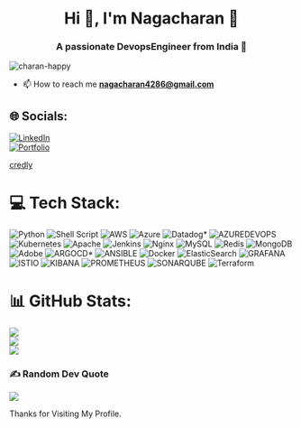 <h1 align="center">Hi 👋, I'm Nagacharan 💫</h1>
<h3 align="center">A passionate DevopsEngineer from India 🔭</h3>

<p align="left"> <img src="https://komarev.com/ghpvc/?username=charan-happy&label=Profile%20views&color=0e75b6&style=flat" alt="charan-happy" /> </p>

- 📫 How to reach me **nagacharan4286@gmail.com**



## 🌐 Socials:
[![LinkedIn](https://img.shields.io/badge/LinkedIn-%230077B5.svg?logo=linkedin&logoColor=white)](https://linkedin.com/in/https://www.linkedin.com/in/nagacharan-g)  
[![Portfolio](https://img.shields.io/badge/portfolio-green)](https://charanwrites.hashnode.dev) 


<a href="https://www.credly.com/users/nagacharan-gudiyatham/badges">credly</a>

# 💻 Tech Stack:
 ![Python](https://img.shields.io/badge/python-3670A0?style=for-the-badge&logo=python&logoColor=ffdd54) ![Shell Script](https://img.shields.io/badge/shell_script-%23121011.svg?style=for-the-badge&logo=gnu-bash&logoColor=white) ![AWS](https://img.shields.io/badge/AWS-%23FF9900.svg?style=for-the-badge&logo=amazon-aws&logoColor=white) ![Azure](https://img.shields.io/badge/azure-%230072C6.svg?style=for-the-badge&logo=microsoftazure&logoColor=white) ![Datadog*](https://img.shields.io/badge/datadog-%23632CA6.svg?style=for-the-badge&logo=datadog&logoColor=white) ![AZUREDEVOPS](https://img.shields.io/badge/azuredevops-0078D7.svg?style=for-the-badge&logo=azuredevops&logoColor=white&color=%230078D7) ![Kubernetes](https://img.shields.io/badge/kubernetes-%23326ce5.svg?style=for-the-badge&logo=kubernetes&logoColor=white) ![Apache](https://img.shields.io/badge/apache-%23D42029.svg?style=for-the-badge&logo=apache&logoColor=white) ![Jenkins](https://img.shields.io/badge/jenkins-%232C5263.svg?style=for-the-badge&logo=jenkins&logoColor=white) ![Nginx](https://img.shields.io/badge/nginx-%23009639.svg?style=for-the-badge&logo=nginx&logoColor=white) ![MySQL](https://img.shields.io/badge/mysql-%2300000f.svg?style=for-the-badge&logo=mysql&logoColor=white) ![Redis](https://img.shields.io/badge/redis-%23DD0031.svg?style=for-the-badge&logo=redis&logoColor=white) ![MongoDB](https://img.shields.io/badge/MongoDB-%234ea94b.svg?style=for-the-badge&logo=mongodb&logoColor=white) ![Adobe](https://img.shields.io/badge/adobe-%23FF0000.svg?style=for-the-badge&logo=adobe&logoColor=white)  ![ARGOCD*](https://img.shields.io/badge/argo-EF7B4D.svg?style=for-the-badge&logo=argo&logoColor=white&color=%23EF7B4D) ![ANSIBLE](https://img.shields.io/badge/ansible-%231A1918.svg?style=for-the-badge&logo=ansible&logoColor=white) ![Docker](https://img.shields.io/badge/docker-%230db7ed.svg?style=for-the-badge&logo=docker&logoColor=white) ![ElasticSearch](https://img.shields.io/badge/-ElasticSearch-005571?style=for-the-badge&logo=elasticsearch) ![GRAFANA](https://img.shields.io/badge/grafana-F46800.svg?style=for-the-badge&logo=grafana&logoColor=white&color=%23F46800) ![ISTIO](https://img.shields.io/badge/istio-466BB0.svg?style=for-the-badge&logo=istio&logoColor=white&color=%23466BB0) ![KIBANA](https://img.shields.io/badge/kibana-005571.svg?style=for-the-badge&logo=kibana&logoColor=white&color=%23005571) ![PROMETHEUS](https://img.shields.io/badge/prometheus-E6522C.svg?style=for-the-badge&logo=prometheus&logoColor=white&color=%23E6522C) ![SONARQUBE](https://img.shields.io/badge/sonarqube-4E9BCD.svg?style=for-the-badge&logo=sonarqube&logoColor=white&color=%234E9BCD) ![Terraform](https://img.shields.io/badge/terraform-%235835CC.svg?style=for-the-badge&logo=terraform&logoColor=white)
 
# 📊 GitHub Stats:
![](https://github-readme-stats.vercel.app/api?username=charan-happy&theme=dark&hide_border=true&include_all_commits=false&count_private=true)<br/>
![](https://github-readme-streak-stats.herokuapp.com/?user=charan-happy&theme=dark&hide_border=true)<br/>
![](https://github-readme-stats.vercel.app/api/top-langs/?username=charan-happy&theme=dark&hide_border=true&include_all_commits=false&count_private=true&layout=compact)

### ✍️ Random Dev Quote
![](https://quotes-github-readme.vercel.app/api?type=horizontal&theme=dark)


Thanks for Visiting My Profile.
